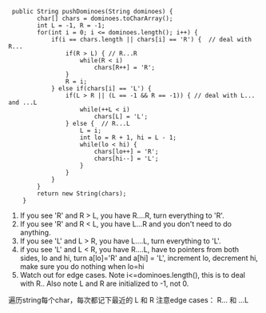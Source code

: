 ```
 public String pushDominoes(String dominoes) {
        char[] chars = dominoes.toCharArray();
        int L = -1, R = -1;
        for(int i = 0; i <= dominoes.length(); i++) {
            if(i == chars.length || chars[i] == 'R') {  // deal with R...
                if(R > L) { // R...R
                    while(R < i)
                        chars[R++] = 'R';
                }
                R = i;
            } else if(chars[i] == 'L') {
                if(L > R || (L == -1 && R == -1)) { // deal with L... and ...L
                    while(++L < i)  
                        chars[L] = 'L';
                } else {  // R...L
                    L = i;
                    int lo = R + 1, hi = L - 1;
                    while(lo < hi) {
                        chars[lo++] = 'R';
                        chars[hi--] = 'L';
                    } 
                }
            }
        }
        return new String(chars);
    }     
```

1. If you see 'R' and R > L, you have R....R, turn everything to 'R'.
2. If you see 'R' and R < L, you have L...R and you don't need to do anything.
3. If you see 'L' and L > R, you have L....L, turn everything to 'L'.
4. if you see 'L' and L < R, you have R....L, have to pointers from both sides, lo and hi, turn a[lo]='R' and a[hi] = 'L', increment lo, decrement hi, make sure you do nothing when lo=hi
5. Watch out for edge cases. Note i<=dominoes.length(), this is to deal with R.. Also note L and R are initialized to -1, not 0.

遍历string每个char，每次都记下最近的 L 和 R
注意edge cases： R... 和 ...L